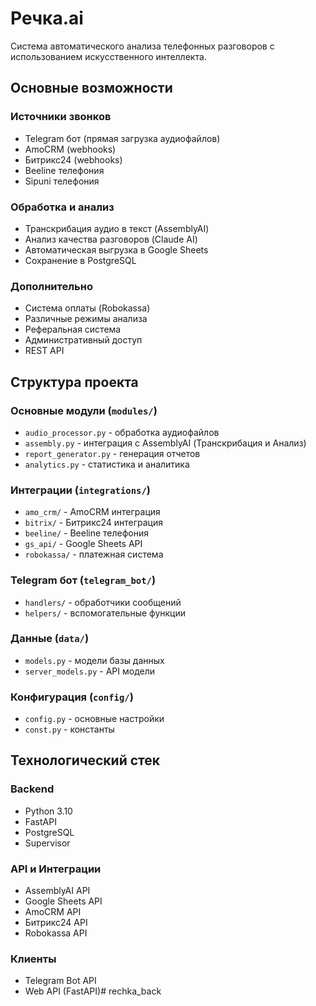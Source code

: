 # Речка.ai

Система автоматического анализа телефонных разговоров с использованием искусственного интеллекта.

## Основные возможности

### Источники звонков
- Telegram бот (прямая загрузка аудиофайлов)
- AmoCRM (webhooks)
- Битрикс24 (webhooks)
- Beeline телефония
- Sipuni телефония

### Обработка и анализ
- Транскрибация аудио в текст (AssemblyAI)
- Анализ качества разговоров (Claude AI)
- Автоматическая выгрузка в Google Sheets
- Сохранение в PostgreSQL

### Дополнительно
- Система оплаты (Robokassa)
- Различные режимы анализа
- Реферальная система
- Административный доступ
- REST API

## Структура проекта

### Основные модули (`modules/`)
- `audio_processor.py` - обработка аудиофайлов
- `assembly.py` - интеграция с AssemblyAI (Транскрибация и Анализ)
- `report_generator.py` - генерация отчетов
- `analytics.py` - статистика и аналитика

### Интеграции (`integrations/`)
- `amo_crm/` - AmoCRM интеграция
- `bitrix/` - Битрикс24 интеграция
- `beeline/` - Beeline телефония
- `gs_api/` - Google Sheets API
- `robokassa/` - платежная система

### Telegram бот (`telegram_bot/`)
- `handlers/` - обработчики сообщений
- `helpers/` - вспомогательные функции

### Данные (`data/`)
- `models.py` - модели базы данных
- `server_models.py` - API модели

### Конфигурация (`config/`)
- `config.py` - основные настройки
- `const.py` - константы

## Технологический стек

### Backend
- Python 3.10
- FastAPI
- PostgreSQL
- Supervisor

### API и Интеграции
- AssemblyAI API
- Google Sheets API
- AmoCRM API
- Битрикс24 API
- Robokassa API

### Клиенты
- Telegram Bot API
- Web API (FastAPI)# rechka_back
